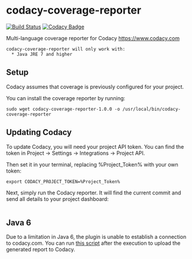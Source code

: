 # codacy-coverage-reporter
[![Build Status](https://travis-ci.org/codacy/codacy-coverage-reporter.svg?branch=master)](https://travis-ci.org/codacy/codacy-coverage-reporter)
[![Codacy Badge](https://www.codacy.com/project/badge/1c524e61cd8640e79b80d406eda8754b)](https://www.codacy.com/app/Codacy/codacy-coverage-reporter)

Multi-language coverage reporter for Codacy https://www.codacy.com

```
codacy-coverage-reporter will only work with:
  * Java JRE 7 and higher
```

## Setup

Codacy assumes that coverage is previously configured for your project.

You can install the coverage reporter by running:

```
sudo wget codacy-coverage-reporter-1.0.0 -o /usr/local/bin/codacy-coverage-reporter
```

## Updating Codacy

To update Codacy, you will need your project API token. You can find the token in Project -> Settings -> Integrations -> Project API.

Then set it in your terminal, replacing %Project_Token% with your own token:

```
export CODACY_PROJECT_TOKEN=%Project_Token%
```

Next, simply run the Codacy reporter. It will find the current commit and send all details to your project dashboard:

```codacy-coverage-reporter -l Python -r coverage.xml
```

## Java 6

Due to a limitation in Java 6, the plugin is unable to establish a connection to codacy.com.
You can run [this script](https://gist.github.com/mrfyda/51cdf48fa0722593db6a) after the execution to upload the generated report to Codacy.
